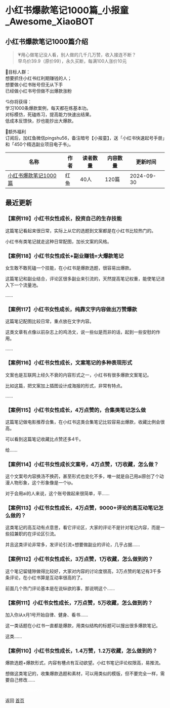 # 小红书爆款笔记1000篇_小报童_Awesome_XiaoBOT

## 小红书爆款笔记1000篇介绍
> 💗用心做笔记没人看，别人做的几千几万赞，收入接连不断？    
早鸟价39.9（原价99），永久买断，每满100人涨价10元    
    
🍭目标人群：    
想要抓住小红书红利期赚钱的人；    
想要做小红书账号但无从下手    
已经做小红书号但做不出爆款涨粉    
    
💘你将获得：    
学习1000条爆款案例，每天都在练基本功。    
对标模仿，死磕练习，提高能力快速出结果。    
低成本反馈快，抄也能抄出大爆款。    
    
👋额外福利    
订阅后，加红鱼微信pingshu56，备注暗号【小报童】，送「小红书快速起号手册」和「450个精选副业项目电子书」。  
  


|名称|作者|读者数量|内容数量|更新时间|
|---|---|---|---|---|
|[小红书爆款笔记1000篇](https://xiaobot.net/p/pingshu56?refer=0b133df9-27dc-423b-8101-639049001c13)|红鱼|40人|120篇|2024-09-30|

## 最近更新
### 【案例119】小红书女性成长，投资自己的生存技能

这篇笔记看起来很日常，实际上从它的选题到文案都是在小红书比较热门的。



小红书有类笔记就走这种日常配图，加长文案的风格。



### 【案例118】小红书女性成长+副业赚钱=大爆款笔记

女生敢不敢死磕一个技能，在小红书是爆款选题，很容易出爆款。



这篇笔记和副业结合，评论区很多副业来引流的，天然提高笔记权重，能使笔记进入下一个流量池。

......

### 【案例117】小红书女性成长，纯靠文字内容做出万赞爆款

这篇笔记配图比较日常，重点放在文字内容。



这类文章有点像以前杂志上的鸡汤文，说一些似是而非的话，起到一些安慰的作用。



......

### 【案例116】小红书女性成长，文案笔记的多种表现形式

文案也是互联网上经久不衰的内容形式之一，小红书有很多爆款文案笔记。



比如这篇，把文案加上插图设计成海报的形式，非常有特点。



......

### 【案例115】小红书女性成长，4万点赞的，合集类笔记怎么做

这篇笔记做电影推荐合集，在小红书这类合集笔记比较容易出爆款，收藏比例会很高。



可以看到这篇笔记收藏比点赞还多4千。



给......

### 【案例114】小红书女性成长文案号，4万点赞，1万收藏，怎么做？

这个文案号内容换汤不换药，甚至形式也变化不多，唯一就是自己用ai原创了个动漫人物形象，这个形象像是一个ip。



对于会用ai的人来说，这个账号做起来很简单，平......

### 【案例113】小红书女性成长，4万点赞，9000+评论的高互动笔记怎么做的？

这类笔记的高互动有点意思，看它评论区，大家的评论不是针对笔记内容，而是一些招兼职的在评论区引流。



并且这类评论非常多，发评论引流+想要做副业的评论，几乎占据......

### 【案例112】小红书女性成长，3万点赞，1万收藏，怎么做到的？

这个笔记留缝隙做得比较好，大家对内容的讨论度很高，3万点赞的笔记有3千多条评论，在小红书算是互动率很高的了。



前面几个热门评论基本是在说纵欲的事，那说明这个......

### 【案例111】小红书女性成长，7万点赞，5万收藏，怎么做到的？

加入你从x月1号开始自律、健身、看书……



这一类话题在小红书一直都是爆款，用类似结构的标题可以搜出很多爆款笔记。



这类......

### 【案例110】小红书女性成长，1.4万赞，1.2万收藏，怎么做到的？

爆款选题+爆款形式，内容有槽点有互动欲望。小红书笔记评论权限高，易推流。



想做这类笔记的，收集爆款选题和素材，可以用类似的模版，但不要完全一样，需要自己修改......


<a href="https://github.com/Reno9527/awesome-xiaobot" style="color: white; text-decoration: none;">awesome-xiaobot</a>

返回 [首页](../README.md)
